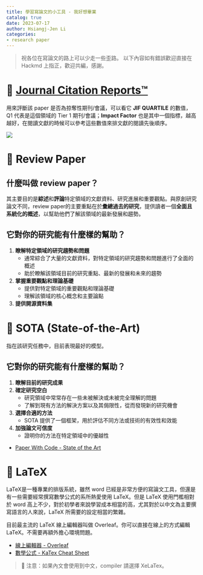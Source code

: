 ```yaml
---
title: 學習寫論文的小工具 - 我好想畢業
catalog: true
date: 2023-07-17
author: Hsiangj-Jen Li
categories:
- research paper
---
```


> 祝各位在寫論文的路上可以少走一些歪路。
> 以下內容如有錯誤歡迎直接在 Hackmd 上指正，歡迎共編，感謝。

# 🚀 [Journal Citation Reports™](https://jcr.clarivate.com/jcr/home)
用來評斷該 paper 是否為掠奪性期刊/會議，可以看它 **JIF QUARTILE** 的數值，Q1 代表是這個領域的 Tier 1 期刊/會議；**Impact Factor** 也是其中一個指標，越高越好，在閱讀文獻的時候可以參考這些數值來排文獻的閱讀先後順序。

![](https://hackmd.io/_uploads/S1JnarFYn.png)

# 🚀 Review Paper
## 什麼叫做 review paper？

其主要目的是**綜述**和**評論**特定領域的文獻資料、研究進展和重要觀點。與原創研究論文不同，review paper的主要重點在於**彙總過去的研究**，提供讀者一個**全面且系統化的概述**，以幫助他們了解該領域的最新發展和趨勢。

## 它對你的研究能有什麼樣的幫助？
1. **瞭解特定領域的研究趨勢和問題**
   - 通常綜合了大量的文獻資料，對特定領域的研究趨勢和問題進行了全面的概述
   - 助於瞭解該領域目前的研究重點、最新的發展和未來的趨勢
1. **掌握重要觀點和理論基礎**
   - 提供對特定領域的重要觀點和理論基礎
   - 理解該領域的核心概念和主要論點
1. **提供開源資料集**

# 🚀 SOTA (State-of-the-Art)
指在該研究任務中，目前表現最好的模型。

## 它對你的研究能有什麼樣的幫助？
1. **瞭解目前的研究成果**
1. **確定研究空白**
   - 研究領域中常常存在一些未被解決或未被完全理解的問題
   - 了解到現有方法的解決方案以及其侷限性，從而發現新的研究機會
1. **選擇合適的方法**
   - SOTA 提供了一個框架，用於評估不同方法或技術的有效性和效能
1. **加強論文可信度**
   - 證明你的方法在特定領域中的優越性
- [Paper With Code - State of the Art](https://paperswithcode.com/sota)

# 📄 LaTeX
LaTeX是一種專業的排版系統，雖然 word 已經是非常方便的寫論文工具，但還是有一些需要經常撰寫數學公式的系所熱愛使用 LaTeX。但是 LaTeX 使用門檻相對於 word 高上不少，對於初學者來說學習成本相當的高，尤其對於以中文為主要撰寫語言的人來說，LaTeX 所需要的設定相當的繁雜。

目前最主流的 LaTeX 線上編輯器叫做 Overleaf。你可以直接在線上的方式編輯 LaTeX。不需要再額外擔心環境問題。

- [線上編輯器 - Overleaf](https://www.overleaf.com/)
- [數學公式 - KaTex Cheat Sheet](https://katex.org/docs/supported.html)

> 🌟 注意：如果內文會使用到中文，compiler 請選擇 XeLaTex。